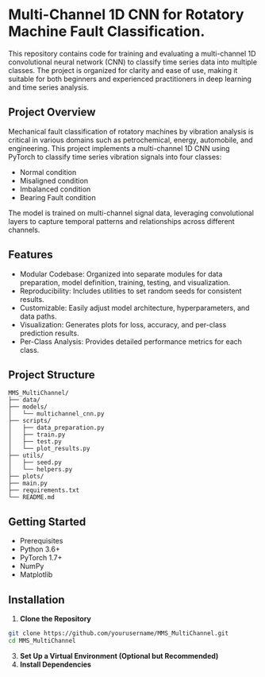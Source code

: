 # Multi-Channel 1D CNN for Rotatory Machine Fault Classification.
This repository contains code for training and evaluating a multi-channel 1D convolutional neural network (CNN) to classify time series data into multiple classes. The project is organized for clarity and ease of use, making it suitable for both beginners and experienced practitioners in deep learning and time series analysis.

## Project Overview
Mechanical fault classification of rotatory machines by vibration analysis is critical in various domains such as petrochemical, energy, automobile, and engineering. This project implements a multi-channel 1D CNN using PyTorch to classify time series vibration signals into four classes:
* Normal condition
* Misaligned condition
* Imbalanced condition
* Bearing Fault condition

The model is trained on multi-channel signal data, leveraging convolutional layers to capture temporal patterns and relationships across different channels.

## Features
* Modular Codebase: Organized into separate modules for data preparation, model definition, training, testing, and visualization.
* Reproducibility: Includes utilities to set random seeds for consistent results.
* Customizable: Easily adjust model architecture, hyperparameters, and data paths.
* Visualization: Generates plots for loss, accuracy, and per-class prediction results.
* Per-Class Analysis: Provides detailed performance metrics for each class.
## Project Structure 
```
MMS_MultiChannel/
├── data/                   
├── models/
│   └── multichannel_cnn.py 
├── scripts/
│   ├── data_preparation.py 
│   ├── train.py            
│   ├── test.py             
│   └── plot_results.py     
├── utils/
│   ├── seed.py             
│   └── helpers.py          
├── plots/                  
├── main.py                 
├── requirements.txt        
└── README.md               
```
## Getting Started
* Prerequisites
* Python 3.6+
* PyTorch 1.7+
* NumPy
* Matplotlib
## Installation
1. **Clone the Repository**
``` bash
git clone https://github.com/yourusername/MMS_MultiChannel.git
cd MMS_MultiChannel
```
3. **Set Up a Virtual Environment (Optional but Recommended)**
4. **Install Dependencies**
